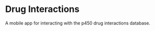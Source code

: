 
Drug Interactions
=================

A mobile app for interacting with the p450 drug interactions database.
